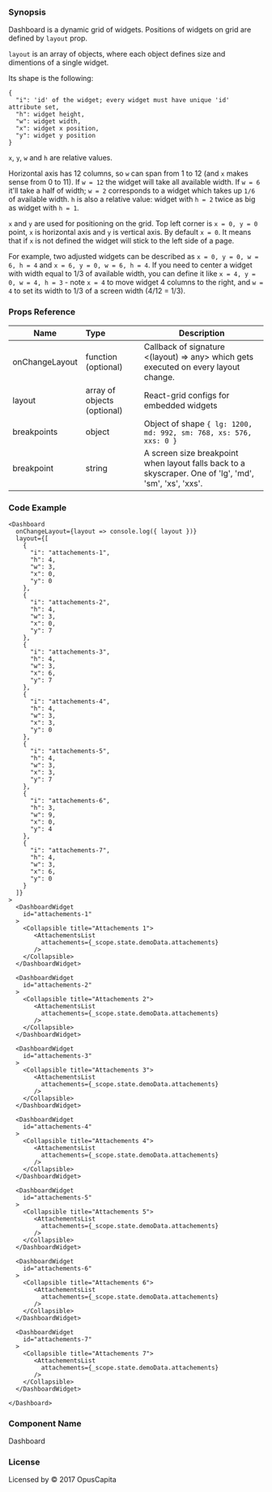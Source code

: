 ### Synopsis

Dashboard is a dynamic grid of widgets. Positions of widgets on grid are defined by `layout` prop.

`layout` is an array of objects, where each object defines size and dimentions of a single widget.

Its shape is the following:

```
{
  "i": 'id' of the widget; every widget must have unique 'id' attribute set,
  "h": widget height,
  "w": widget width,
  "x": widget x position,
  "y": widget y position
}
```

`x`, `y`, `w` and `h` are relative values.

Horizontal axis has 12 columns, so `w` can span from 1 to 12 (and `x` makes sense from 0 to 11). If `w = 12` the widget will take all available width. If `w = 6` it'll take a half of width; `w = 2` corresponds to a widget which takes up `1/6` of available width. `h` is also a relative value: widget with `h = 2` twice as big as widget with `h = 1`.

`x` and `y` are used for positioning on the grid. Top left corner is `x = 0, y = 0` point, `x` is horizontal axis and `y` is vertical axis. By default `x = 0`. It means that if `x` is not defined the widget will stick to the left side of a page.

For example, two adjusted widgets can be described as `x = 0, y = 0, w = 6, h = 4` and `x = 6, y = 0, w = 6, h = 4`. If you need to center a widget with width equal to 1/3 of available width, you can define it like `x = 4, y = 0, w = 4, h = 3` - note `x = 4` to move widget 4 columns to the right, and `w = 4` to set its width to 1/3 of a screen width (4/12 = 1/3).

### Props Reference

| Name                           | Type                    | Description                                                 |
| ------------------------------ | :---------------------- | ----------------------------------------------------------- |
| onChangeLayout                 | function (optional)     | Callback of signature <(layout) => any> which gets executed on every layout change.|
| layout                         | array of objects (optional) | React-grid configs for embedded widgets                 |
| breakpoints                     | object                  | Object of shape `{ lg: 1200, md: 992, sm: 768, xs: 576, xxs: 0 }` |
| breakpoint                      | string                  | A screen size breakpoint when layout falls back to a skyscraper. One of 'lg', 'md', 'sm', 'xs', 'xxs'. |

### Code Example

```
<Dashboard
  onChangeLayout={layout => console.log({ layout })}
  layout={[
    {
      "i": "attachements-1",
      "h": 4,
      "w": 3,
      "x": 0,
      "y": 0
    },
    {
      "i": "attachements-2",
      "h": 4,
      "w": 3,
      "x": 0,
      "y": 7
    },
    {
      "i": "attachements-3",
      "h": 4,
      "w": 3,
      "x": 6,
      "y": 7
    },
    {
      "i": "attachements-4",
      "h": 4,
      "w": 3,
      "x": 3,
      "y": 0
    },
    {
      "i": "attachements-5",
      "h": 4,
      "w": 3,
      "x": 3,
      "y": 7
    },
    {
      "i": "attachements-6",
      "h": 3,
      "w": 9,
      "x": 0,
      "y": 4
    },
    {
      "i": "attachements-7",
      "h": 4,
      "w": 3,
      "x": 6,
      "y": 0
    }
  ]}
>
  <DashboardWidget
    id="attachements-1"
  >
    <Collapsible title="Attachements 1">
       <AttachementsList
         attachements={_scope.state.demoData.attachements}
       />
    </Collapsible>
  </DashboardWidget>

  <DashboardWidget
    id="attachements-2"
  >
    <Collapsible title="Attachements 2">
       <AttachementsList
         attachements={_scope.state.demoData.attachements}
       />
    </Collapsible>
  </DashboardWidget>

  <DashboardWidget
    id="attachements-3"
  >
    <Collapsible title="Attachements 3">
       <AttachementsList
         attachements={_scope.state.demoData.attachements}
       />
    </Collapsible>
  </DashboardWidget>

  <DashboardWidget
    id="attachements-4"
  >
    <Collapsible title="Attachements 4">
       <AttachementsList
         attachements={_scope.state.demoData.attachements}
       />
    </Collapsible>
  </DashboardWidget>

  <DashboardWidget
    id="attachements-5"
  >
    <Collapsible title="Attachements 5">
       <AttachementsList
         attachements={_scope.state.demoData.attachements}
       />
    </Collapsible>
  </DashboardWidget>

  <DashboardWidget
    id="attachements-6"
  >
    <Collapsible title="Attachements 6">
       <AttachementsList
         attachements={_scope.state.demoData.attachements}
       />
    </Collapsible>
  </DashboardWidget>

  <DashboardWidget
    id="attachements-7"
  >
    <Collapsible title="Attachements 7">
       <AttachementsList
         attachements={_scope.state.demoData.attachements}
       />
    </Collapsible>
  </DashboardWidget>

</Dashboard>
```

### Component Name

Dashboard

### License

Licensed by © 2017 OpusCapita

